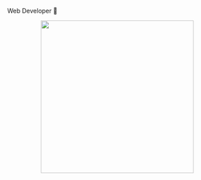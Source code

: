 Web Developer 🐧

<p align='center'>
  <a href="#"><img src="https://github-readme-stats.vercel.app/api?username=seabass118&show_icons=true&count_private=true&theme=dark" width="350"></a>
</p>
